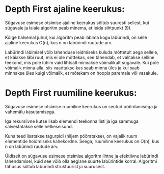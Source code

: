 # Depth First ajaline keerukus:

Sügavuse esimese otsimise ajaline keerukus sõltub suuresti sellest, kui sügavale ja laiale algoritm peab minema, et leida sihtpunkt (9).

Kõige halvemal juhul, kui algoritm peab läbima kogu labürindi, on selle ajaline keerukus O(n), kus n on labürindi ruutude arv.

Labürindi läbimisel võib lahenduse leidmiseks kuluda mõttetult aega sellele, et käiakse läbi ruut, mis ei ole mõttekas, see tähendab, et valitakse selline teekond, mis pole lühim vaid lihtsalt minnakse võimalikult sügavale. Kui pole võimalik minna alla, siis vaadtakse kas saab minna üles ja kui saab minnakse üles kuigi võimalik, et mõtekam on hoopis paremale või vasakule.

# Depth First ruumiline keerukus:

Sügavuse esimese otsimise ruumiline keerukus on seotud pöördumisega ja vahemälu kasutamisega.

Iga rekursiivne kutse lisab elemendi teekonna listi ja iga sammuga salvestatakse selle hetkeseisund.

Kuna teed lisatakse tagurpidi (hiljem pööratakse), on vajalik ruum elementide hoidmiseks kahekordne. Seega, ruumiline keerukus on O(n), kus n on labürindi ruutude arv.

Üldiselt on sügavuse esimese otsimise algoritm lihtne ja efektiivne labürindi lahendamisel, kuid see võib olla aeglane suurte labürintide korral. Algoritmi tõhusus sõltub labürindi struktuurist ja suurusest.






